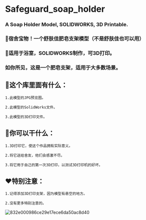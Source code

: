 # Safeguard_soap_holder
### A Soap Holder Model, SOLIDWORKS, 3D Printable.

### 🏫宿舍宝物！一个舒肤佳肥皂支架模型（不是舒肤佳也可以用）

### 🚿适用于浴室，SOLIDWORKS制作，可3D打印。

### 如你所见，这是一个肥皂支架，适用于大多数场景。

## 💭这个库里面有什么：
```
1.此模型的JPG预览图。

2.此模型的SolidWorks文件。

3.此模型的3D打印文件。
```

## 🤷你可以干什么：
```
1.3D打印它，使这个作品拥有实际意义。

2.将它送给舍友，他们会感激不尽。

3.将它用于自己的第一次3D打印，以测试3D打印机的好坏。
```

## ❤️特别注意：
```
1.记得添加3D打印支架，因为模型有悬空的地方。

2.没有更多特别注意的。
```
![832e000986ce29e17ece6da50ac8d40](https://github.com/28778/Safeguard_soap_holder/assets/31039562/f219550a-3f42-48f9-883c-5563b72d6a68)
